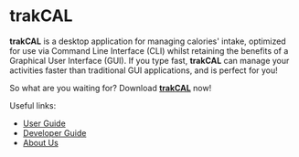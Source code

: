 # trakCAL

**trakCAL** is a desktop application for managing calories' intake, optimized for use via Command Line Interface (CLI) whilst retaining the benefits of a Graphical User Interface (GUI). 
If you type fast, **trakCAL** can manage your activities faster than traditional GUI applications, and is perfect for you!

So what are you waiting for? Download [**trakCAL**](https://github.com/AY2021S1-CS2113T-T09-4/tp/releases/tag/v2.0) now!

Useful links:
* [User Guide](UserGuide.md)
* [Developer Guide](DeveloperGuide.md)
* [About Us](AboutUs.md)
